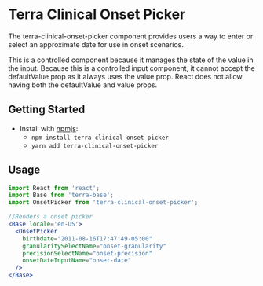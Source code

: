 # Terra Clinical Onset Picker

The terra-clinical-onset-picker component provides users a way to enter or select an approximate date for use in onset scenarios.

This is a controlled component because it manages the state of the value in the input. Because this is a controlled input component, it cannot accept the defaultValue prop as it always uses the value prop. React does not allow having both the defaultValue and value props.

## Getting Started

- Install with [npmjs](https://www.npmjs.com):
  - `npm install terra-clinical-onset-picker`
  - `yarn add terra-clinical-onset-picker`

## Usage
```jsx
import React from 'react';
import Base from 'terra-base';
import OnsetPicker from 'terra-clinical-onset-picker';

//Renders a onset picker
<Base locale='en-US'>
  <OnsetPicker
    birthdate="2011-08-16T17:47:49-05:00"
    granularitySelectName="onset-granularity"
    precisionSelectName="onset-precision"
    onsetDateInputName="onset-date"
  />
</Base>
```
